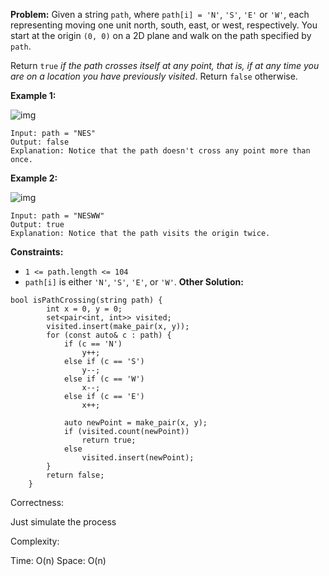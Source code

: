 **Problem:**
Given a string `path`, where `path[i] = 'N'`, `'S'`, `'E'` or `'W'`, each representing moving one unit north, south, east, or west, respectively. You start at the origin `(0, 0)` on a 2D plane and walk on the path specified by `path`.

Return `true` *if the path crosses itself at any point, that is, if at any time you are on a location you have previously visited*. Return `false` otherwise.

 

**Example 1:**

![img](https://assets.leetcode.com/uploads/2020/06/10/screen-shot-2020-06-10-at-123929-pm.png)

```
Input: path = "NES"
Output: false 
Explanation: Notice that the path doesn't cross any point more than once.
```

**Example 2:**

![img](https://assets.leetcode.com/uploads/2020/06/10/screen-shot-2020-06-10-at-123843-pm.png)

```
Input: path = "NESWW"
Output: true
Explanation: Notice that the path visits the origin twice.
```

 

**Constraints:**

- `1 <= path.length <= 104`
- `path[i]` is either `'N'`, `'S'`, `'E'`, or `'W'`.
**Other Solution:**
```
bool isPathCrossing(string path) {
        int x = 0, y = 0;
        set<pair<int, int>> visited;
        visited.insert(make_pair(x, y));
        for (const auto& c : path) {
            if (c == 'N')
                y++;
            else if (c == 'S')
                y--;
            else if (c == 'W')
                x--;
            else if (c == 'E')
                x++;

            auto newPoint = make_pair(x, y);
            if (visited.count(newPoint))
                return true;
            else
                visited.insert(newPoint);
        }
        return false;
    }
```
Correctness:

Just simulate the process

Complexity:

Time: O(n)
Space: O(n)